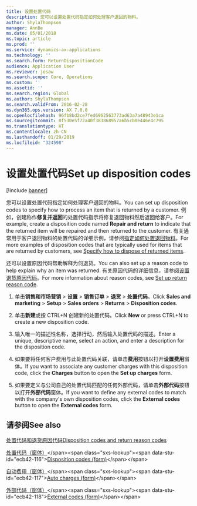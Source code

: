 ```yaml
---
title: 设置处置代码
description: 您可以设置处置代码指定如何处理客户退回的物料。
author: ShylaThompson
manager: AnnBe
ms.date: 05/01/2018
ms.topic: article
ms.prod: ''
ms.service: dynamics-ax-applications
ms.technology: ''
ms.search.form: ReturnDispositionCode
audience: Application User
ms.reviewer: josaw
ms.search.scope: Core, Operations
ms.custom: ''
ms.assetid: ''
ms.search.region: Global
ms.author: ShylaThompson
ms.search.validFrom: 2016-02-28
ms.dyn365.ops.version: AX 7.0.0
ms.openlocfilehash: 96fb8bd2ce7fed6962563773ad63a7a48943e1ca
ms.sourcegitcommit: 0f530e5f72a40f383868957a6b5cb0e446e4c795
ms.translationtype: HT
ms.contentlocale: zh-CN
ms.lasthandoff: 01/29/2019
ms.locfileid: "324598"
---
```

# <a name="set-up-disposition-codes"></a><span data-ttu-id="ecb42-103">设置处置代码</span><span class="sxs-lookup"><span data-stu-id="ecb42-103">Set up disposition codes</span></span> 

[!include [banner](../includes/banner.md)]


<span data-ttu-id="ecb42-104">您可以设置处置代码指定如何处理客户退回的物料。</span><span class="sxs-lookup"><span data-stu-id="ecb42-104">You can set up disposition codes to specify how to process an item that is returned by a customer.</span></span> <span data-ttu-id="ecb42-105">例如，创建称作**修复并返回**的处置代码指示将修复退回物料然后返回给客户。</span><span class="sxs-lookup"><span data-stu-id="ecb42-105">For example, create a disposition code named **Repair and return** to indicate that the returned item will be repaired and then returned to the customer.</span></span> <span data-ttu-id="ecb42-106">有关通常用于客户退回物料的处置代码的详细示例，请参阅[指定如何处置退回物料](specify-how-to-dispose-of-returned-items.md)。</span><span class="sxs-lookup"><span data-stu-id="ecb42-106">For more examples of disposition codes that are typically used for items that are returned by customers, see [Specify how to dispose of returned items](specify-how-to-dispose-of-returned-items.md).</span></span>

<span data-ttu-id="ecb42-107">还可以设置原因代码帮助解释为何退货。</span><span class="sxs-lookup"><span data-stu-id="ecb42-107">You can also set up a reason code to help explain why an item was returned.</span></span> <span data-ttu-id="ecb42-108">有关原因代码的详细信息，请参阅[设置退货原因代码](set-up-return-reason-code.md)。</span><span class="sxs-lookup"><span data-stu-id="ecb42-108">For more information about reason codes, see [Set up return reason code](set-up-return-reason-code.md).</span></span>

1.  <span data-ttu-id="ecb42-109">单击**销售和市场营销** \> **设置** \> **销售订单** \> **退货** \> **处置代码**。</span><span class="sxs-lookup"><span data-stu-id="ecb42-109">Click **Sales and marketing** \> **Setup** \> **Sales orders** \> **Returns** \> **Disposition codes**.</span></span>

2.  <span data-ttu-id="ecb42-110">单击**新建**或按 CTRL+N 创建新的处置代码。</span><span class="sxs-lookup"><span data-stu-id="ecb42-110">Click **New** or press CTRL+N to create a new disposition code.</span></span>

3.  <span data-ttu-id="ecb42-111">输入唯一的描述性名称，选择行动，然后输入处置代码的描述。</span><span class="sxs-lookup"><span data-stu-id="ecb42-111">Enter a unique, descriptive name, select an action, and enter a description for the disposition code.</span></span>

4.  <span data-ttu-id="ecb42-112">如果要将任何客户费用与此处置代码关联，请单击**费用**按钮以打开**设置费用**窗体。</span><span class="sxs-lookup"><span data-stu-id="ecb42-112">If you want to associate any customer charges with this disposition code, click the **Charges** button to open the **Set up charges** form.</span></span>

5.  <span data-ttu-id="ecb42-113">如果要定义与公司自己的处置代码匹配的任何外部代码，请单击**外部代码**按钮以打开**外部代码**窗体。</span><span class="sxs-lookup"><span data-stu-id="ecb42-113">If you want to define any external codes to match with the company's own disposition codes, click the **External codes** button to open the **External codes** form.</span></span>

## <a name="see-also"></a><span data-ttu-id="ecb42-114">请参阅</span><span class="sxs-lookup"><span data-stu-id="ecb42-114">See also</span></span>

[<span data-ttu-id="ecb42-115">处置代码和退货原因代码</span><span class="sxs-lookup"><span data-stu-id="ecb42-115">Disposition codes and return reason codes</span></span>](disposition-and-return-reason-codes.md)

<span data-ttu-id="ecb42-116">[处置代码（窗体）](https://technet.microsoft.com/en-us/library/hh597113\(v=ax.60\))</span><span class="sxs-lookup"><span data-stu-id="ecb42-116">[Disposition codes (form)](https://technet.microsoft.com/en-us/library/hh597113\(v=ax.60\))</span></span>

<span data-ttu-id="ecb42-117">[自动费用（窗体）](https://technet.microsoft.com/en-us/library/aa582856\(v=ax.60\))</span><span class="sxs-lookup"><span data-stu-id="ecb42-117">[Auto charges (form)](https://technet.microsoft.com/en-us/library/aa582856\(v=ax.60\))</span></span>

<span data-ttu-id="ecb42-118">[外部代码（窗体）](https://technet.microsoft.com/en-us/library/aa583814\(v=ax.60\))</span><span class="sxs-lookup"><span data-stu-id="ecb42-118">[External codes (form)](https://technet.microsoft.com/en-us/library/aa583814\(v=ax.60\))</span></span>

  


